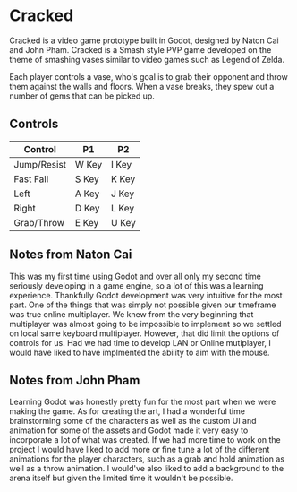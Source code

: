 # Cracked
Cracked is a video game prototype built in Godot, designed by Naton Cai and John Pham. Cracked is a Smash style PVP game developed on the theme of smashing vases similar to video games such as Legend of Zelda.

Each player controls a vase, who's goal is to grab their opponent and throw them against the walls and floors. When a vase breaks, they spew out a number of gems that can be picked up. 

## Controls
| Control | P1 | P2 |
| --- | --- |---|
| Jump/Resist | W Key | I Key |
| Fast Fall  | S Key| K Key |
| Left | A Key | J Key |
| Right  | D Key | L Key|
| Grab/Throw | E Key  | U Key |


## Notes from Naton Cai
This was my first time using Godot and over all only my second time seriously developing in a game engine, so a lot of this was a learning experience. Thankfully Godot development was very intuitive for the most part. One of the things that was simply not possible given our timeframe was true online multiplayer. We knew from the very beginning that multiplayer was almost going to be impossible to implement so we settled on local same keyboard multiplayer. However, that did limit the options of controls for us. Had we had time to develop LAN or Online mutiplayer, I would have liked to have implmented the ability to aim with the mouse.

## Notes from John Pham
Learning Godot was honestly pretty fun for the most part when we were making the game. As for creating the art, I had a wonderful time brainstorming some of the characters as well as the custom UI and animation for some of the assets and Godot made it very easy to incorporate a lot of what was created. If we had more time to work on the project I would have liked to add more or fine tune a lot of the different animations for the player characters, such as a grab and hold animation as well as a throw animation. I would've also liked to add a background to the arena itself but given the limited time it wouldn't be possible.